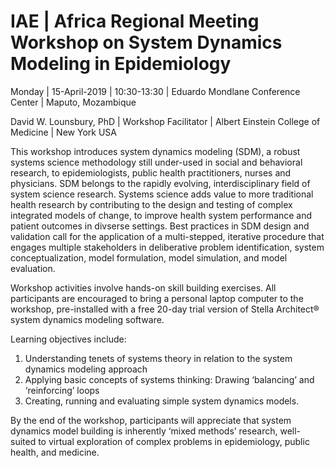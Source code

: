 # IAE | Africa Regional Meeting Workshop on System Dynamics Modeling in Epidemiology 

Monday | 15-April-2019 | 10:30-13:30 | Eduardo Mondlane Conference Center | Maputo, Mozambique

David W. Lounsbury, PhD | Workshop Facilitator | Albert Einstein College of Medicine | New York USA

This workshop introduces system dynamics modeling (SDM), a robust systems science methodology still under-used in social and behavioral research, to epidemiologists, public health practitioners, nurses and physicians. SDM belongs to the rapidly evolving, interdisciplinary field of system science research. Systems science adds value to more traditional health research by contributing to the design and testing of complex integrated models of change, to improve health system performance and patient outcomes in divserse settings. Best practices in SDM design and validation call for the application of a multi-stepped, iterative procedure that engages multiple stakeholders in deliberative problem identification, system conceptualization, model formulation, model simulation, and model evaluation. 

Workshop activities involve hands-on skill building exercises. All participants are encouraged to bring a personal laptop computer to the workshop, pre-installed with a free 20-day trial version of Stella Architect® system dynamics modeling software. 

Learning objectives include: 
1.	Understanding tenets of systems theory in relation to the system dynamics modeling approach
2.	Applying basic concepts of systems thinking: Drawing ‘balancing’ and ‘reinforcing’ loops 
3.	Creating, running and evaluating simple system dynamics models. 

By the end of the workshop, participants will appreciate that system dynamics model building is inherently ‘mixed methods’ research, well-suited to virtual exploration of complex problems in epidemiology, public health, and medicine. 
